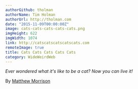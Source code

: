 ```yaml
---
authorGithub: tholman
authorName: Tim Holman
authorUrl: http://tholman.com
date: "2015-11-09T00:00:00Z"
image: cats-cats-cats-cats-cats.png
imgHeight: 622
imgWidth: 1074
link: http://catscatscatscatscats.com
remoteImage: true
title: Cats Cats Cats Cats Cats
category: WideWeirdWeb
---
```


_Ever wondered what it's like to be a cat? Now you can live it!_

By [Matthew Morrison](https://twitter.com/stuffmattdoesnt)
